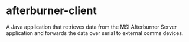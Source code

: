 afterburner-client
==================

A Java application that retrieves data from the MSI Afterburner Server application and forwards the data over serial to external comms devices.
